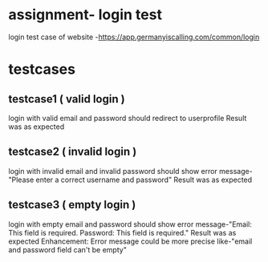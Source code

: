 # assignment- login test 
login test case of website -https://app.germanyiscalling.com/common/login
# testcases 
 ## testcase1 ( valid login )
login with valid email and password should redirect to userprofile
Result was as expected
 ## testcase2 ( invalid login )
 login with invalid email and invalid password should show error message-"Please enter a correct username and password"
 Result was as expected
 ## testcase3 ( empty login )
 login with empty email and password should show error message-"Email: This field is required. Password: This field is 
 required."
 Result was as expected
 Enhancement: Error message could be more precise like-"email and password field can't be empty"
